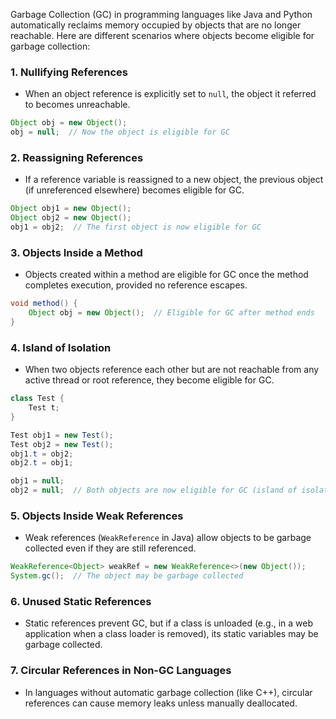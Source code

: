 Garbage Collection (GC) in programming languages like Java and Python automatically reclaims memory occupied by objects that are no longer reachable. Here are different scenarios where objects become eligible for garbage collection:

### **1. Nullifying References**
   - When an object reference is explicitly set to `null`, the object it referred to becomes unreachable.
   ```java
   Object obj = new Object();  
   obj = null;  // Now the object is eligible for GC
   ```

### **2. Reassigning References**
   - If a reference variable is reassigned to a new object, the previous object (if unreferenced elsewhere) becomes eligible for GC.
   ```java
   Object obj1 = new Object();
   Object obj2 = new Object();
   obj1 = obj2;  // The first object is now eligible for GC
   ```

### **3. Objects Inside a Method**
   - Objects created within a method are eligible for GC once the method completes execution, provided no reference escapes.
   ```java
   void method() {
       Object obj = new Object();  // Eligible for GC after method ends
   }
   ```

### **4. Island of Isolation**
   - When two objects reference each other but are not reachable from any active thread or root reference, they become eligible for GC.
   ```java
   class Test {
       Test t;
   }
   
   Test obj1 = new Test();
   Test obj2 = new Test();
   obj1.t = obj2;
   obj2.t = obj1;

   obj1 = null;
   obj2 = null;  // Both objects are now eligible for GC (island of isolation)
   ```

### **5. Objects Inside Weak References**
   - Weak references (`WeakReference` in Java) allow objects to be garbage collected even if they are still referenced.
   ```java
   WeakReference<Object> weakRef = new WeakReference<>(new Object());
   System.gc();  // The object may be garbage collected
   ```

### **6. Unused Static References**
   - Static references prevent GC, but if a class is unloaded (e.g., in a web application when a class loader is removed), its static variables may be garbage collected.

### **7. Circular References in Non-GC Languages**
   - In languages without automatic garbage collection (like C++), circular references can cause memory leaks unless manually deallocated.

